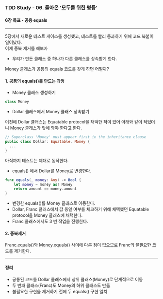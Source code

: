 ### TDD Study - 06. 돌아온 '모두를 위한 평등'

#### 6장 목표 - 공용 equals

---

5장에서 새로운 테스트 케이스를 생성했고, 테스트를 빨리 통과하기 위해 코드 복붙이 일어났다.  
이제 중복 제거를 해보자  
- 우리가 만든 클래스 중 하나가 다른 클래스를 상속받게 한다.

Money 클래스가 공통의 equals 코드를 갖게 하면 어떨까?

#### 1. 공통의 equals()를 만드는 과정

-	Money 클래스 생성하기

```swift
class Money
```

-	Dollar 클래스에서 Money 클래스 상속받기

이전에 Dollar 클래스는 Equatable protocol을 채택한 적이 있어 아래와 같이 적었더니 Money 클래스가 앞에 와야 한다고 한다.

```swift
// Superclass 'Money' must appear first in the inheritance clause
public class Dollar: Equatable, Money {
  ...
}
```

아직까지 테스트는 제대로 동작한다.

-	equals() 에서 Dollar를 Money로 변경한다.

```swift
func equals(_ money: Any) -> Bool {
    let money = money as! Money
    return amount == money.amount
}
```

-	변경한 equals()를 Money 클래스로 이동한다.
-	Dollar, Franc 클래스에서 값 동일 여부를 체크하기 위해 채택했던 Equatable protocol을 Money 클래스에 채택한다.
-	Franc 클래스에서도 3 번 작업을 진행한다.

#### 2. 중복제거

Franc.equals()와 Money.equals() 사이에 다른 점이 없으므로 Franc의 불필요한 코드를 제거한다.

---

#### 정리

-	공통된 코드를 Dollar 클래스에서 상위 클래스(Money)로 단계적으로 이동
-	두 번째 클래스(Franc)도 Money의 하위 클래스도 만듦
-	불필요한 구현을 제거하기 전에 두 equals() 구현 일치
